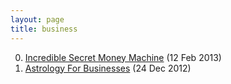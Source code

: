 ```yaml
---
layout: page
title: business
---
```


0. [Incredible Secret Money Machine](/bookmark/2013/02/12/incredible-secret-money-making-machine.html) (12 Feb 2013) 
1. [Astrology For Businesses](/bookmark/2012/12/24/myers-briggs-astrology.html) (24 Dec 2012) 
